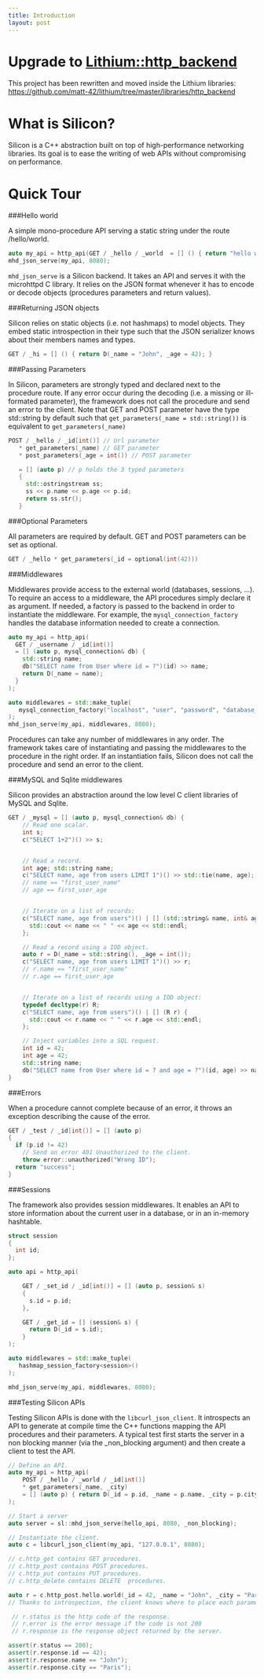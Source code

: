 ```yaml
---
title: Introduction
layout: post
---
```


Upgrade to [Lithium::http_backend](https://github.com/matt-42/lithium/tree/master/libraries/http_backend)
======================================

This project has been rewritten and moved inside the Lithium libraries:
https://github.com/matt-42/lithium/tree/master/libraries/http_backend

What is Silicon?
=================================

Silicon is a C++ abstraction built on top of high-performance
networking libraries. Its goal is to ease the writing of web APIs without
compromising on performance.

<!--
C++ has never been a popular language to write web servers for many
reasons.  It has a reputation of being a low level language that
leaves the programmer deal with low level things like memory managment
or other error prone tasks. It is also a strongly typed and usually
more verbose than other untyped dynamic languages. It also have a much
longer learning curve.

However, when performance matters, C++ is one of the few choices
left. Simply because it is one of the few languages that does impact the
runtime with a virtual machine, a just in time compiler or a garbage
collector, and because it allows the programmer to directly access low
level optimization like SIMD or thread level parallelism.

Silicon provides the best of both world by providing an almost free
and easy to use abstraction to write web servers and by relying on
fast and scalable C web servers. More than being fast, it is also
secure: No pointer manipulation, no memory managment is left to the
user, and it's static paradigm allows the compiler to detect most of
the errors at compile time. Finally, even if it is C++ and templates,
you will not have to be a C++ master to leverage the framework, no
virtual class, inheritance, or heavy meta programming are required.

Features
=========================

 - GET, POST, and url parameters
 - Databases middlewares
 - Simple object relational mapping
 - Sessions
 - HTTP client
 - LibMicrohttpd and LWAN support
 - Websockets with websocketpp
 - Generation of javascript bindings.

-->

Quick Tour
=========================

###Hello world

A simple mono-procedure API serving a static string under the route /hello/world.

```c++
auto my_api = http_api(GET / _hello / _world  = [] () { return "hello world";});
mhd_json_serve(my_api, 8080);
```

```mhd_json_serve``` is a Silicon backend. It takes an API and serves
it with the microhttpd C library. It relies on the JSON format whenever it has to
encode or decode objects (procedures parameters and return values).

###Returning JSON objects

Silicon relies on static objects (i.e. not hashmaps) to model
objects. They embed static introspection in their type such that the
JSON serializer knows about their members names and types.

```c++
GET / _hi = [] () { return D(_name = "John", _age = 42); }
```

###Passing Parameters

In Silicon, parameters are strongly typed and declared next to the
procedure route. If any error occur during the decoding (i.e. a missing or
ill-formated parameter), the framework
does not call the procedure and send an error to the client.
Note that GET and POST parameter have the type std::string by default such that
```get_parameters(_name = std::string())``` is equivalent to
```get_parameters(_name)```

```c++
POST / _hello / _id[int()] // Url parameter
   * get_parameters(_name) // GET parameter
   * post_parameters(_age = int()) // POST parameter

   = [] (auto p) // p holds the 3 typed parameters
   {
     std::ostringstream ss;
     ss << p.name << p.age << p.id;
     return ss.str();
   }
```

###Optional Parameters

All parameters are required by default. GET and POST parameters can be set as optional.

```c++
GET / _hello * get_parameters(_id = optional(int(42)))
```

###Middlewares

Middlewares provide access to the external world (databases, sessions,
...). To require an access to a middleware, the API procedures simply
declare it as argument. If needed, a factory is passed to the backend
in order to instantiate the middleware. For example, the
```mysql_connection_factory``` handles the database information needed to
create a connection.

```c++
auto my_api = http_api(
  GET / _username / _id[int()]
  = [] (auto p, mysql_connection& db) {
    std::string name;
    db("SELECT name from User where id = ?")(id) >> name;
    return D(_name = name);
  }
);

auto middlewares = std::make_tuple(
   mysql_connection_factory("localhost", "user", "password", "database_name")
);
mhd_json_serve(my_api, middlewares, 8080);

```

Procedures can take any number of middlewares in any order. The
framework takes care of instantiating and passing the middlewares to
the procedure in the right order. If an instantiation fails, Silicon
does not call the procedure and send an error to the client.

###MySQL and Sqlite middlewares

Silicon provides an abstraction around the low level C client libraries of MySQL and Sqlite.

```c++
GET / _mysql = [] (auto p, mysql_connection& db) {
    // Read one scalar.
    int s;
    c("SELECT 1+2")() >> s;


    // Read a record.
    int age; std::string name;
    c("SELECT name, age from users LIMIT 1")() >> std::tie(name, age);
    // name == "first_user_name"
    // age == first_user_age


    // Iterate on a list of records:
    c("SELECT name, age from users")() | [] (std::string& name, int& age) {
      std::cout << name << " " << age << std::endl;
    };

    // Read a record using a IOD object.
    auto r = D(_name = std::string(), _age = int());
    c("SELECT name, age from users LIMIT 1")() >> r;
    // r.name == "first_user_name"
    // r.age == first_user_age


    // Iterate on a list of records using a IOD object:
    typedef decltype(r) R;
    c("SELECT name, age from users")() | [] (R r) {
      std::cout << r.name << " " << r.age << std::endl;
    };

    // Inject variables into a SQL request.
    int id = 42;
    int age = 42;
    std::string name;
    db("SELECT name from User where id = ? and age = ?")(id, age) >> name;
}
```

###Errors

When a procedure cannot complete because of an error, it throws an
exception describing the cause of the error.

```c++
GET / _test / _id[int()] = [] (auto p)
{
  if (p.id != 42)
    // Send an error 401 Unauthorized to the client.
    throw error::unauthorized("Wrong ID");
  return "success";
}
```

###Sessions

The framework also provides session middlewares. It enables an API to
store information about the current user in a database, or in an
in-memory hashtable.

```c++
struct session
{
  int id;
};

auto api = http_api(

    GET / _set_id / _id[int()] = [] (auto p, session& s)
    {
      s.id = p.id;
    },

    GET / _get_id = [] (session& s) {
      return D(_id = s.id);
    }
);

auto middlewares = std::make_tuple(
   hashmap_session_factory<session>()
);

mhd_json_serve(my_api, middlewares, 8080);
```

###Testing Silicon APIs

Testing Silicon APIs is done with the ```libcurl_json_client```. It
introspects an API to generate at compile time the C++ functions
mapping the API procedures and their parameters.  A typical test first starts
the server in a non blocking manner (via the _non_blocking argument) and
then  create a client to test the API.

```c++
// Define an API.
auto my_api = http_api(
    POST / _hello / _world / _id[int()]
    * get_parameters(_name, _city)
    = [] (auto p) { return D(_id = p.id, _name = p.name, _city = p.city); }
);

// Start a server
auto server = sl::mhd_json_serve(hello_api, 8080, _non_blocking);

// Instantiate the client.
auto c = libcurl_json_client(my_api, "127.0.0.1", 8080);

// c.http_get contains GET procedures.
// c.http_post contains POST procedures.
// c.http_put contains PUT procedures.
// c.http_delete contains DELETE  procedures.

auto r = c.http_post.hello.world(_id = 42, _name = "John", _city = "Paris");
// Thanks to introspection, the client knows where to place each parameter in the request.

 // r.status is the http code of the response.
 // r.error is the error message if the code is not 200
 // r.response is the response object returned by the server.

assert(r.status == 200);
assert(r.response.id == 42);
assert(r.response.name == "John");
assert(r.response.city == "Paris");
```
